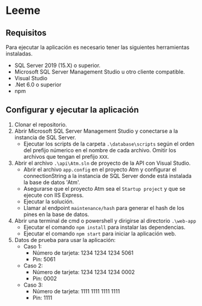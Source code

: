 # Leeme

## Requisitos

Para ejecutar la aplicación es necesario tener las siguientes herramientas instaladas.

- SQL Server 2019 (15.X) o superior.
- Microsoft SQL Server Management Studio u otro cliente compatible.
- Visual Studio
- .Net 6.0 o superior
- npm

## Configurar y ejecutar la aplicación

1. Clonar el repositorio.
2. Abrir Microsoft SQL Server Management Studio y conectarse a la instancia de SQL Server.
    - Ejecutar los scripts de la carpeta `.\database\scripts` según el orden del prefijo númerico en el nombre de cada archivo. Omitir los archivos que tengan el prefijo `XXX`.
3. Abrir el archivo `.\api\Atm.sln` de proyecto de la API con Visual Studio.
    - Abrir el archivo `app.config` en el proyecto Atm y configurar el connectionString a la instancia de SQL Server donde está instalada la base de datos 'Atm'.
    - Asegurarse que el proyecto Atm sea el `Startup project` y que se ejecute con IIS Express.
    - Ejecutar la solución.
    - Llamar al endpoint `maintenance/hash` para generar el hash de los pines en la base de datos.
4. Abrir una terminal de cmd o powershell y dirigirse al directorio `.\web-app`
    - Ejecutar el comando `npm install` para instalar las dependencias.
    - Ejecutar el comando `npm start` para iniciar la aplicación web.
5. Datos de prueba para usar la aplicación:
    - Caso 1:
        - Número de tarjeta: 1234 1234 1234 5061
        - Pin: 5061
    - Caso 2:
        - Número de tarjeta: 1234 1234 1234 0002
        - Pin: 0002
    - Caso 3:
        - Número de tarjeta: 1111 1111 1111 1111
        - Pin: 1111
